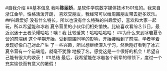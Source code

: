 #自我介绍
##基本信息
我叫**陈丽娇**，是软件学院数字媒体技术1501班的。我来自浙江金华，性格活泼开朗，
喜欢交朋友，我经常可以给周围朋友带去挺多欢乐。
##兴趣爱好
没有什么特长，所以也没有什么特殊的兴趣爱好，喜欢和大家一起玩，所以希望能和冰岩
夏令营里的小伙伴们相处愉快。比较喜欢看综艺节目，最近沉迷于王者荣耀哈哈！噢！我
比较爱笑！哈哈哈哈哈！
##为什么来到冰岩夏令营的前端组
这个学期开始，受到周围同学的影响，开始接触到了前端，学者学着发现好像自己对此产生
了一些兴趣，所以想继续深入学习，然后刚好看到了冰岩夏令营有一个前端组，就毫不犹豫
地报了名，感觉这是一个很好的机会！希望自己能有很大的收获！
##总结
最后，我希望能在冰岩各个前辈的带领下，度过一个充实愉快而有意义的暑假！
